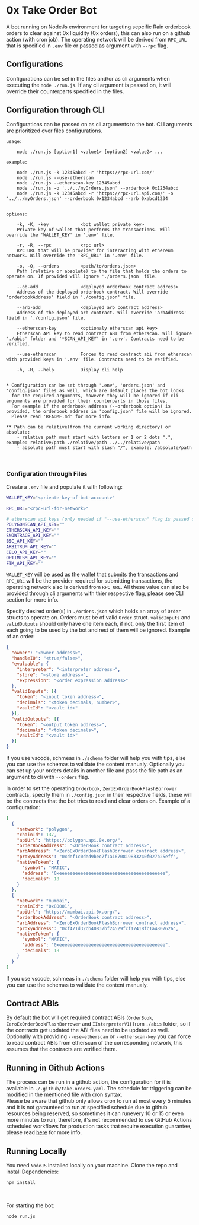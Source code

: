# 0x Take Order Bot
A bot running on NodeJs environment for targeting sepcific Rain orderbook orders to clear against 0x liquidity (0x orders), this can also run on a github action (with cron job). The operating network will be derived from `RPC_URL` that is specified in `.env` file or passed as argument with `--rpc` flag.
<bt>

## Configurations
Configurations can be set in the files and/or as cli arguments when executing the `node ./run.js`. If any cli argument is passed on, it will override their counterparts specified in the files.

## Configuration through CLI
Configurations can be passed on as cli arguments to the bot. CLI arguments are prioritized over files configurations.

    usage:    

        node ./run.js [option1] <value1> [option2] <value2> ...

    example:

        node ./run.js -k 12345abcd -r 'https://rpc-url.com/'
        node ./run.js --use-etherscan
        node ./run.js --etherscan-key 12345abcd
        node ./run.js -o '../../myOrders.json' --orderbook 0x1234abcd
        node ./run.js -k 12345abcd -r 'https://rpc-url.api.com/' -o '../../myOrders.json' --orderbook 0x1234abcd --arb 0xabcd1234


    options:

        -k, -K, -key            <bot wallet private key>
        Private key of wallet that performs the transactions. Will override the 'WALLET_KEY' in '.env' file.

        -r, -R, --rpc           <rpc url>
        RPC URL that will be provider for interacting with ethereum network. Will override the 'RPC_URL' in '.env' file.

        -o, -O, --orders        <path/to/orders.json>
        Path (relative or absolute) to the file that holds the orders to operate on. If provided will ignore './orders.json' file.

        --ob-add                <deployed orderbook contract address>
        Address of the deployed orderbook contract. Will override 'orderbookAddress' field in './config.json' file.

        --arb-add               <deployed arb contract address>
        Address of the deployed arb contract. Will override 'arbAddress' field in './config.json' file.

        --etherscan-key         <optionaly etherscan api key>
        Etherscan API key to read contract ABI from etherscan. Will ignore './abis' folder and '*SCAN_API_KEY' in '.env'. Contracts need to be verified. 

        --use-etherscan         Forces to read contract abi from etherscan with provided keys in '.env' file. Contracts need to be verified.

        -h, -H, --help          Display cli help

    
    * Configuration can be set through '.env', 'orders.json' and 'config.json' files as well, which are default places the bot looks 
      for the required arguments, however they will be ignored if cli arguments are provided for their counterparts in those files.
      For example if the orderbook address (--orderbook option) is provided, the orderbook address in 'config.json' file will be ignored.
      Please read 'README.md' for more info.

    ** Path can be relative(from the current working directory) or absolute:
        - relative path must start with letters or 1 or 2 dots ".", example: relative/path ./relative/path ../../relative/path
        - absolute path must start with slash "/", example: /absolute/path
<br>

### Configuration through Files
Create a `.env` file and populate it with following:
```bash
WALLET_KEY="<private-key-of-bot-account>"

RPC_URL="<rpc-url-for-network>"

# etherscan api keys (only needed if "--use-etherscan" flag is passed on cli)
POLYGONSCAN_API_KEY=""
ETHERSCAN_API_KEY=""
SNOWTRACE_API_KEY=""
BSC_API_KEY=""
ARBITRUM_API_KEY=""
CELO_API_KEY=""
OPTIMISM_API_KEY=""
FTM_API_KEY=""
```
`WALLET_KEY` will be used as the wallet that submits the transactions and `RPC_URL` will be the provider required for submitting transactions, the operating network also is derived from `RPC_URL`.
All these value can also be provided through cli arguments with thier respective flag, please see CLI section for more info.
<br>

Specify desired order(s) in `./orders.json` which holds an array of `Order` structs to operate on. Orders must be of valid `Order` struct.
`validInputs` and `validOutputs` should only have one item each, if not, only the first item of each going to be used 
by the bot and rest of them will be ignored.
Example of an order:
```json
{
  "owner": "<owner address>",
  "handleIO": "<true/false>",
  "evaluable": {
    "interpreter": "<interpreter address>",
    "store": "<store address>",
    "expression": "<order expression address>"
  },
  "validInputs": [{
    "token": "<input token address>",
    "decimals": "<token decimals, number>",
    "vaultId": "<vault id>"
  }],
  "validOutputs": [{
    "token": "<output token address>",
    "decimals": "<token decimals>",
    "vaultId": "<vault id>"
  }]
}
```
If you use vscode, schmeas in `./schema` folder will help you with tips, else you can use the schemas to validate the content manualy.
Optionally you can set up your orders details in another file and pass the file path as an argument to cli with `--orders` flag.
<br>

In order to set the operating `Orderbook`, `ZeroExOrderBookFlashBorrower` contracts, specify them in `./config.json` in their respective fields, these will be the contracts that the bot tries to read and clear orders on. 
Example of a configuration:
```json
[
  {
    "network": "polygon",
    "chainId": 137,
    "apiUrl": "https://polygon.api.0x.org/",
    "orderBookAddress": "<OrderBook contract address>",
    "arbAddress": "<ZeroExOrderBookFlashBorrower contract address>",
    "proxyAddress": "0xdef1c0ded9bec7f1a1670819833240f027b25eff",
    "nativeToken": {
      "symbol": "MATIC",
      "address": "0xeeeeeeeeeeeeeeeeeeeeeeeeeeeeeeeeeeeeeeee",
      "decimals": 18
    }
  },
  {
    "network": "mumbai",
    "chainId": "0x80001",
    "apiUrl": "https://mumbai.api.0x.org/",
    "orderBookAddress": "<OrderBook contract address>",
    "arbAddress": "<ZeroExOrderBookFlashBorrower contract address>",
    "proxyAddress": "0xf471d32cb40837bf24529fcf17418fc1a4807626",
    "nativeToken": {
      "symbol": "MATIC",
      "address": "0xeeeeeeeeeeeeeeeeeeeeeeeeeeeeeeeeeeeeeeee",
      "decimals": 18
    }
  }
]
```
If you use vscode, schmeas in `./schema` folder will help you with tips, else you can use the schemas to validate the content manualy.
<br>

## Contract ABIs
By default the bot will get required contract ABIs (`OrderBook`, `ZeroExOrderBookFlashBorrower` and `IInterpreterV1`) from `./abis` folder, so if the contracts get updated the ABI files need to be updated as well.
Optionally with providing `--use-etherscan` or `--etherscan-key` you can force to read contract ABIs from etherscan of the corresponding network, this assumes that the contracts are verified there.
<br>

## Running in Github Actions
The process can be run in a github action, the configuration for it is available in `./.github/take-orders.yaml`. The schedule for triggering can be modified in the mentioned file with cron syntax.<br>
Please be aware that github only allows cron to run at most every 5 minutes and it is not garaunteed to run at specified schedule due to github resources being reserved, so sometimes it can runevery 10 or 15 or even more minutes to run, therefore, it's not recommended to use GitHub Actions scheduled workflows for production tasks that require execution guarantee, please read [here](https://upptime.js.org/blog/2021/01/22/github-actions-schedule-not-working/) for more info.

## Running Locally
You need `NodeJS` installed locally on your machine.
Clone the repo and install Dependencies:
```bash
npm install
```
<br>

For starting the bot: 
```bash
node run.js
```
